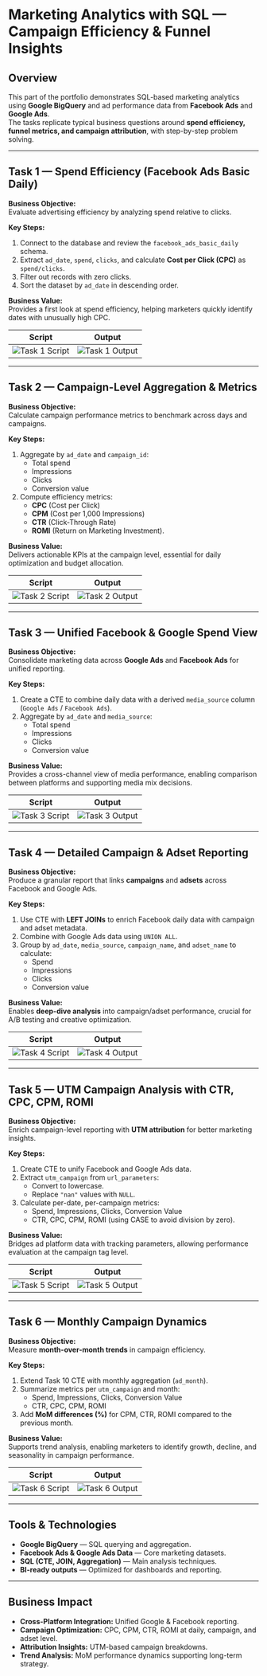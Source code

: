 # Marketing Analytics with SQL — Campaign Efficiency & Funnel Insights

## Overview
This part of the portfolio demonstrates SQL-based marketing analytics using **Google BigQuery** and ad performance data from **Facebook Ads** and **Google Ads**.  
The tasks replicate typical business questions around **spend efficiency, funnel metrics, and campaign attribution**, with step-by-step problem solving.

---

## Task 1 — Spend Efficiency (Facebook Ads Basic Daily)

**Business Objective:**  
Evaluate advertising efficiency by analyzing spend relative to clicks.

**Key Steps:**
1. Connect to the database and review the `facebook_ads_basic_daily` schema.  
2. Extract `ad_date`, `spend`, `clicks`, and calculate **Cost per Click (CPC)** as `spend/clicks`.  
3. Filter out records with zero clicks.  
4. Sort the dataset by `ad_date` in descending order.  

**Business Value:**  
Provides a first look at spend efficiency, helping marketers quickly identify dates with unusually high CPC.

Script | Output
:---: | :---:
![Task 1 Script](doc/1.png) | ![Task 1 Output](doc/2.png)

---

## Task 2 — Campaign-Level Aggregation & Metrics

**Business Objective:**  
Calculate campaign performance metrics to benchmark across days and campaigns.

**Key Steps:**
1. Aggregate by `ad_date` and `campaign_id`:
   - Total spend  
   - Impressions  
   - Clicks  
   - Conversion value  
2. Compute efficiency metrics:
   - **CPC** (Cost per Click)  
   - **CPM** (Cost per 1,000 Impressions)  
   - **CTR** (Click-Through Rate)  
   - **ROMI** (Return on Marketing Investment).  

**Business Value:**  
Delivers actionable KPIs at the campaign level, essential for daily optimization and budget allocation.

Script | Output
:---: | :---:
![Task 2 Script](doc/3.png) | ![Task 2 Output](doc/4.png)

---

## Task 3 — Unified Facebook & Google Spend View

**Business Objective:**  
Consolidate marketing data across **Google Ads** and **Facebook Ads** for unified reporting.

**Key Steps:**
1. Create a CTE to combine daily data with a derived `media_source` column (`Google Ads` / `Facebook Ads`).  
2. Aggregate by `ad_date` and `media_source`:  
   - Total spend  
   - Impressions  
   - Clicks  
   - Conversion value  

**Business Value:**  
Provides a cross-channel view of media performance, enabling comparison between platforms and supporting media mix decisions.

Script | Output
:---: | :---:
![Task 3 Script](doc/5.png) | ![Task 3 Output](doc/6.png)

---

## Task 4 — Detailed Campaign & Adset Reporting

**Business Objective:**  
Produce a granular report that links **campaigns** and **adsets** across Facebook and Google Ads.

**Key Steps:**
1. Use CTE with **LEFT JOINs** to enrich Facebook daily data with campaign and adset metadata.  
2. Combine with Google Ads data using `UNION ALL`.  
3. Group by `ad_date`, `media_source`, `campaign_name`, and `adset_name` to calculate:  
   - Spend  
   - Impressions  
   - Clicks  
   - Conversion value  

**Business Value:**  
Enables **deep-dive analysis** into campaign/adset performance, crucial for A/B testing and creative optimization.

Script | Output
:---: | :---:
![Task 4 Script](doc/7.png) | ![Task 4 Output](doc/8.png)

---

## Task 5 — UTM Campaign Analysis with CTR, CPC, CPM, ROMI

**Business Objective:**  
Enrich campaign-level reporting with **UTM attribution** for better marketing insights.

**Key Steps:**
1. Create CTE to unify Facebook and Google Ads data.  
2. Extract `utm_campaign` from `url_parameters`:  
   - Convert to lowercase.  
   - Replace `"nan"` values with `NULL`.  
3. Calculate per-date, per-campaign metrics:  
   - Spend, Impressions, Clicks, Conversion Value  
   - CTR, CPC, CPM, ROMI (using CASE to avoid division by zero).  

**Business Value:**  
Bridges ad platform data with tracking parameters, allowing performance evaluation at the campaign tag level.

Script | Output
:---: | :---:
![Task 5 Script](doc/11.png) | ![Task 5 Output](doc/12.png)

---

## Task 6 — Monthly Campaign Dynamics

**Business Objective:**  
Measure **month-over-month trends** in campaign efficiency.

**Key Steps:**
1. Extend Task 10 CTE with monthly aggregation (`ad_month`).  
2. Summarize metrics per `utm_campaign` and month:  
   - Spend, Impressions, Clicks, Conversion Value  
   - CTR, CPC, CPM, ROMI  
3. Add **MoM differences (%)** for CPM, CTR, ROMI compared to the previous month.  

**Business Value:**  
Supports trend analysis, enabling marketers to identify growth, decline, and seasonality in campaign performance.

Script | Output
:---: | :---:
![Task 6 Script](doc/15.png) | ![Task 6 Output](doc/16.png)

---

## Tools & Technologies
- **Google BigQuery** — SQL querying and aggregation.  
- **Facebook Ads & Google Ads Data** — Core marketing datasets.  
- **SQL (CTE, JOIN, Aggregation)** — Main analysis techniques.  
- **BI-ready outputs** — Optimized for dashboards and reporting.

---

## Business Impact
- **Cross-Platform Integration:** Unified Google & Facebook reporting.  
- **Campaign Optimization:** CPC, CPM, CTR, ROMI at daily, campaign, and adset level.  
- **Attribution Insights:** UTM-based campaign breakdowns.  
- **Trend Analysis:** MoM performance dynamics supporting long-term strategy.  
